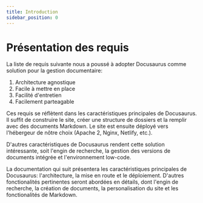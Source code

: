 ```yaml
---
title: Introduction
sidebar_position: 0
---
```


# Présentation des requis

La liste de requis suivante nous a poussé à adopter Docusaurus comme solution pour la gestion documentaire:
1. Architecture agnostique
2. Facile à mettre en place
3. Facilité d'entretien
4. Facilement parteagable

Ces requis se réflètent dans les caractéristiques principales de Docusaurus. Il suffit de construire le site, créer une structure de dossiers et la remplir avec des documents Markdown. Le site est ensuite déployé vers l'hébergeur de nôtre choix (Apache 2, Nginx, Netlify, etc.).

D'autres caractéristiques de Docusaurus rendent cette solution intéressante, soit l'engin de recherche, la gestion des versions de documents intégrée et l'environnement low-code.

La documentation qui suit présentera les caractéristiques principales de Docusaurus: l'architecture, la mise en route et le déploiement. D'autres fonctionalités pertinentes seront abordées en détails, dont l'engin de recherche, la création de documents, la personalisation du site et les fonctionalités de Markdown.